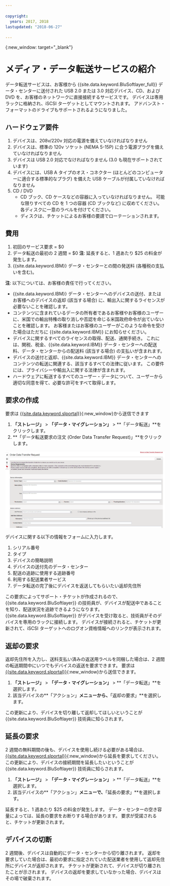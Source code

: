 ```yaml
---

copyright:
  years: 2017, 2018
lastupdated: "2018-06-27"

---
```

{:new_window: target="_blank"}

# メディア・データ転送サービスの紹介
 
データ転送サービスは、お客様から {{site.data.keyword.BluSoftlayer_full}} データ・センターに送付された USB 2.0 または 3.0 対応デバイス、CD、および DVD を、お客様のネットワークに直接接続するサービスです。 デバイスは専用ラックに格納され、iSCSI ターゲットとしてマウントされます。 アドバンスト・フォーマットのドライブもサポートされるようになりました。

## ハードウェア要件
1.    デバイスは、208v/220v 対応の電源を備えていなければなりません
2.    デバイスは、標準の 120v ソケット (NEMA 5-15P) に合う電源プラグを備えていなければなりません
3.    デバイスは USB 2.0 対応でなければなりません (3.0 も現在サポートされています)
4.    デバイスには、USB A タイプのオス・コネクター (ほとんどのコンピューターに適合する標準的なプラグ) を備えた USB ケーブルが付属していなければなりません
5.    CD / DVD
      - CD ブック、CD ケースなどの容器に入っていなければなりません。 可能な限りすべての CD を 1 つの容器 (CD ブックなど) に収めてください。 各ディスクに一意のラベルを付けてください。
      - ディスクは、チケットによるお客様の要請でローテーションされます。

## 費用
1.    初回のサービス要求 = $0
2.    データ転送の最初の 2 週間 = $0
      **注**: 延長すると、1 週あたり $25 の料金が発生します。
3.    {{site.data.keyword.IBM}} データ・センターとの間の発送料 (各種税の支払いを含む)。

**注**: 以下については、お客様の責任で行ってください。
- {{site.data.keyword.IBM}} データ・センターへのデバイスの送付、またはお客様へのデバイスの返却 (該当する場合) に、輸出入に関するライセンスが必要ないことを確認します。
- コンテンツに含まれているデータの所有者であるお客様やお客様のユーザーに、米国での輸出特権の取り消しや否認を命じる米国政府命令が出ていないことを確認します。 お客様またはお客様のユーザーがこのような命令を受けた場合はただちに {{site.data.keyword.IBM}} にお知らせください。
- デバイスに関するすべてのライセンスの取得、配送、通関手続き。 これには、関税、税金、{{site.data.keyword.IBM}} データ・センターへの配送料、データ・センターからの配送料 (該当する場合) の支払いが含まれます。
- デバイスの送付と返却、{{site.data.keyword.IBM}} データ・センターへのコンテンツの転送に関連する、該当するすべての法律に従います。 この要件には、プライバシーや輸出入に関する法律が含まれます。
- ハードウェアに転送するすべてのユーザー・データについて、ユーザーから適切な同意を得て、必要な許可をすべて取得します。

## 要求の作成
要求は [{{site.data.keyword.slportal}}](https://control.softlayer.com/){:new_window}から送信できます

1. **「ストレージ」** > **「データ・マイグレーション」** > **「データ転送」**をクリックします。
2. **「データ転送要求の注文 (Order Data Transfer Request)」**をクリックします。

![データ転送要求の作成](/images/DTS.png)

デバイスに関する以下の情報をフォームに入力します。
1. シリアル番号
2. タイプ
3. デバイスの簡略説明
4. デバイスの送付先のデータ・センター
5. 配送の追跡に使用する追跡番号
6. 利用する配送業者サービス
7. データ転送の完了後にデバイスを返送してもらいたい返却先住所

この要求によってサポート・チケットが作成されるので、{{site.data.keyword.BluSoftlayer}} の技術員が、デバイスが配送中であることを知り、配送状況を追跡できるようになります。 {{site.data.keyword.BluSoftlayer}} がデバイスを受け取ると、技術員がそのデバイスを専用のラックに接続します。 デバイスが接続されると、チケットが更新されて、iSCSI ターゲットへのログオン資格情報へのリンクが表示されます。

## 返却の要求
返却先住所を入力し、送料支払い済みの返送用ラベルを同梱した場合は、2 週間の転送期間中にいつでもデバイスの返送を要求できます。 要求は [{{site.data.keyword.slportal}}](https://control.softlayer.com/){:new_window}から送信できます。

1. **「ストレージ」** > **「データ・マイグレーション」** > **「データ転送」**を選択します。
2. 該当デバイスの**「アクション」**メニューから、**「返却の要求」**を選択します。 

この更新により、デバイスを切り離して返却してほしいということが {{site.data.keyword.BluSoftlayer}} 技術員に知らされます。

## 延長の要求
2 週間の無料期間の後も、デバイスを使用し続ける必要がある場合は、[{{site.data.keyword.slportal}}](https://control.softlayer.com/){:new_window}から延長を要求してください。 この更新により、デバイスの接続期間を延長したいということが {{site.data.keyword.BluSoftlayer}} 技術員に知らされます。 

1. **「ストレージ」** > **「データ・マイグレーション」** > **「データ転送」**を選択します。
2. 該当デバイスの**「アクション」**メニューで、**「延長の要求」**を選択します。 

延長すると、1 週あたり $25 の料金が発生します。 データ・センターの空き容量によっては、延長の要求をお断りする場合があります。 要求が受諾されると、チケットが更新されます。

## デバイスの切断
2 週間後、デバイスは自動的にデータ・センターから切り離されます。 返却を要求していた場合は、最初の要求に指定されていた配送業者を使用して返却先住所にデバイスが返却されます。 チケットが更新されて、デバイスが切り離されたことが示されます。 デバイスの返却を要求していなかった場合、デバイスはその場で破棄されます。
